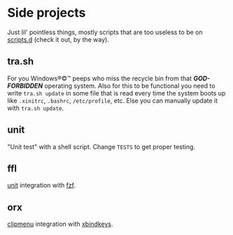 # Side projects
Just lil' pointless things, mostly scripts that are too useless to be on [scripts.d](https://github.com/matthmr/scripts) (check it out, by the way).

## tra.sh
For you Windows®©™ peeps who miss the recycle bin from that ***GOD-FORBIDDEN*** operating system.
Also for this to be functional you need to write `tra.sh update` in some file that is read every time the system boots up like `.xinitrc`, `.bashrc`, `/etc/profile`, etc. Else you can manually update it with `tra.sh update`.

## unit
"Unit test" with a shell script. Change `TESTS` to get proper testing.

## ffl
[unit](#unit) integration with [fzf](https://github.com/junegunn/fzf).

## orx
[clipmenu](https://github.com/cdown/clipmenu) integration with [xbindkeys](git://git.savannah.nongnu.org/xbindkeys.git/).
